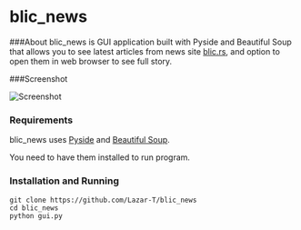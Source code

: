 blic_news
=========

###About
blic_news is GUI application built with Pyside and Beautiful Soup that allows you to see latest articles from news site [blic.rs](http://www.blic.rs/), and option to open them in web browser to see full story.

###Screenshot

![Screenshot](http://i.imgur.com/8wgNJLj.png)

### Requirements

blic_news uses [Pyside](http://qt-project.org/wiki/PySide) and [Beautiful Soup](http://www.crummy.com/software/BeautifulSoup/).

You need to have them installed to run program.

### Installation and Running
```
git clone https://github.com/Lazar-T/blic_news
cd blic_news
python gui.py
```


